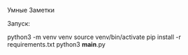 Умные Заметки



Запуск:

python3 -m venv venv
source venv/bin/activate
pip install -r requirements.txt
python3 __main__.py 



